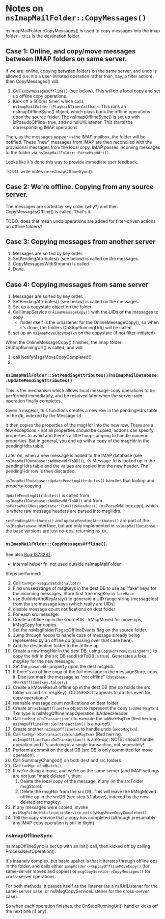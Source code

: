 # Notes on `nsImapMailFolder::CopyMessages()`


nsImapMailFolder::CopyMessages() is used to copy messages into the imap folder - `this` is the destination folder.


## Case 1: Online, and copy/move messages between IMAP folders on same server.

If we are: online, copying between folders on the same server, and undo is allowed (i.e. it's a user-initiated operation rather than, say, a filter action), then CopyMessages() will:

1. Call `CopyMessagesOffline()` (see below). This will do a local copy and set up offline copy operations.
2. Kick off a 500ms timer, which calls `nsImapMailFolder::PlaybackTimerCallback`.
   This runs an nsImapOfflineSync() object, which plays back the offline operations upon the source folder.
   The nsImapOfflineSync() is set up with isPseudoOffline=true, and no nsIUrlListener.
   This starts the corresponding IMAP operations.

Then, as the messages appear in the IMAP mailbox, the folder will be notified.
These "new" messages from IMAP are then reconciled with the provisional messages from the local copy.
IMAP passes incoming messages to the folder via `nsImapMailFolder::ParseMsgHdrs()`.

Looks like it's done this way to provide immediate user feedback.

TODO: write notes on nsImapOfflineSync().

## Case 2: We're offline. Copying from any source server.

The messages are sorted by key order (why?) and then CopyMessagesOffline() is called.
That's it.

TODO: does that mean undo operations are added for filter-driven actions on offline folders?


## Case 3: Copying messages from another server

1. Messages are sorted by key order.
2. SetPendingAttributes() (see below) is called on the messages.
3. CopyMessagesWithStream() is called.
4. Done.

## Case 4: Copying messages from same server

1. Messages are sorted by key order.
2. SetPendingAttributes() (see below) is called on the messages.
3. Set up a copystate object on the folder
4. Call imapService `OnlineMessageCopy()` with the UIDs of the messages to copy
   - folder itself is the urlListener for the OnlineMessageCopy(), so when it's done, the folders OnStopRunningUrl() will be called.
5. set up an `nsImapMoveCopyMsgTxn` on the copystate (if not filter-initiated)

When the OnlineMessageCopy() finishes, the imap folder OnStopRunningUrl() is called, and will:

1. call NotifyMsgsMoveCopyCompleted()
2. 


### `nsImapMailFolder::SetPendingAttributes()`/`nsImapMailDatabase::UpdatePendingAttributes()`

This is the mechanism which allows local message-copy operations to be performed immediately, and be resolved later when the server-side operation finally completes.

Given a msgHdr, this functions creates a new row in the pendingHdrs table in the db, indexed by the Message-Id.

It then copies the properties of the msgHdr into the new row.
There are a few exceptions - not all properties should be copied, addons can specify properties to avoid and there's a little hoop-jumping to handle numeric properties.
But in general, you end up with a copy of the msgHdr in the pendingHdrs table.

Later on, when a new message is added to the IMAP database (see `nsImapMailDatabase::AddNewHdrToDB()`), its Message-Id is looked up in the pendingHdrs table and the values are copied into the new header. The pendingHdr row is then discarded.

`nsImapMailDatabase::UpdatePendingAttributes()` handles that lookup and property-copying.

`UpdatePendingAttributes()` is called from `nsImapMailDatabase::AddNewHdrToDB()` and from `nsParseMailMessageState::FinalizeHeaders()` (nsParseMailbox.cpp), which is where raw message headers are parsed into msgHdrs.

`setPendingAttributes()` and `updatePendingAttributes()` are part of the `nsIMsgDatabase` interface, but are only implemented in `nsImapMailDatabase` - the base versions are just no-ops, returning `NS_OK`.


### `nsImapMailFolder::CopyMessagesOffline()`.

See also [Bug 1873282](https://bugzilla.mozilla.org/show_bug.cgi?id=1873282).

- internal helper fn, not used outside nsImapMailFolder

Steps performed:

1. Call `txnMgr->BeginBatch(nullptr)`
2. Find unused range of msgKeys in the dest DB to use as "fake" keys for the incoming messages. 
   Store first free msgKey in `fakeBase`.
3. use BuildIdsAndKeyArray() to generate a UID range string (messageIds) from the src message keys (which really are UIDs)
4. disable message count notifications on dest folder
5. For each src message:
  1. Create a offline op in the sourceDB - kMsgMoved for move ops, kMsgCopy for copies.
  2. Set the nsMsgFolderFlags::OfflineEvents flag on the source folder.
  3. Jump through hoops to handle case of message already being represented by an offline op (glossing over that case here).
  4. Add the destination folder to the offline op.
  5. Create a new msgHdr in the dest DB, using `CopyHdrFromExisingHdr()` to copy the hdr in the src DB (addHdrToDB is true). Generates a fake msgKey for the new message.
  6. Set the `pseudoHdr` property upon the dest msgHdr.
  7. If there's an offline copy of the full message in the messageStore, copy it.
     Else just mark the message as "not offline" (`database->MarkOffline(key,false);`)
  8. Create a kMoveResult offline op in the dest DB (the op holds the src folder uri and src msgKey). ODDNESS: It appears to do this even for copy operations?
6. reenable message count notifications on dest folder
7. Create an `nsImapOfflineTxn` object to represent the copy (`addHdrMsgTxn`).
   Txn type is nsIMsgOfflineImapOperation::kAddedHeader.
8. Call `txnMsg->DoTransaction()` to execute the `addHdrMsgTxn` (Red herring. `nsImapOfflineTxn::DoTransaction()` is a no-op!).
9. Create another `nsImapOfflineTxn` to handle undo (`undoMsgTxn`).
10. Call `txnMgr->DoTransaction(undoMsgTxn)` (Red herring. `nsImapOfflineTxn::DoTransaction()` is a no-op).
    NOTE: should handle operation and it's undoing in a single transaction, not seperately!
11. Perform a commit on the dest DB (src DB is only committed for move operation).
12. Call SummaryChanged() on both dest and src folders
13. Call `txnMgr->EndBatch()`.
14. If we're doing a move, and we're on the same server (and IMAP settings are not just "mark deleted"), then:
    1. Delete the local copy of the message, if any (in the srcFolder msgStore).
    2. Delete the msgHdr from the src DB. This will leave the kMsgMoved offline op in the srcDB (see step 5.1 above), indexed by the now-deleted src msgkey.
15. If any messages were copied, invoke `nsIMsgFolderNotificationService.notifyMsgsMoveCopyCompleted()`
16. Tell the copy service that a copy has completed (although presumably any IMAP copy operation is still in flight).


### nsImapOfflineSync

nsImapOfflineSync is set up with an Init() call, then kicked off by calling ProcessNextOperation().

It's insanely complex, but basic upshot is that it iterates through offline ops in the folder, and calls either `imapFolder->ReplayOfflineMoveCopy()` (for same-server moves and copies) or `msgCopyService->CopyMessages()` for cross-server operations.

For both methods, it passes itself as the listener (as a nsIUrlListener for the same-server case, or nsIMsgCopyServiceListener for the cross-server case).

So when each operation finishes, the OnStopRunningUrl() handler kicks off the next one (if any).





